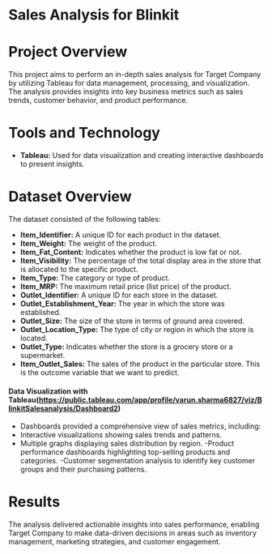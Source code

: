 # Sales Analysis for Blinkit
# Project Overview
This project aims to perform an in-depth sales analysis for Target Company by utilizing  Tableau for data management, processing, and visualization. The analysis provides insights into key business metrics such as sales trends, customer behavior, and product performance.
# Tools and Technology
- **Tableau:** Used for data visualization and creating interactive dashboards to present insights.
# Dataset Overview
The dataset consisted of the following tables:
-	**Item_Identifier:** A unique ID for each product in the dataset.
-	**Item_Weight:** The weight of the product.
-	**Item_Fat_Content:** Indicates whether the product is low fat or not.
-	**Item_Visibility:** The percentage of the total display area in the store that is allocated to the specific product.
-	**Item_Type:** The category or type of product.
-	**Item_MRP:** The maximum retail price (list price) of the product.
-	**Outlet_Identifier:** A unique ID for each store in the dataset.
-	**Outlet_Establishment_Year:** The year in which the store was established.
-	**Outlet_Size:** The size of the store in terms of ground area covered.
-	**Outlet_Location_Type:** The type of city or region in which the store is located.
-	**Outlet_Type:** Indicates whether the store is a grocery store or a supermarket.
-	**Item_Outlet_Sales:** The sales of the product in the particular store. This is the outcome variable that we want to predict.
#### **Data Visualization with Tableau**(https://public.tableau.com/app/profile/varun.sharma6827/viz/BlinkitSalesanalysis/Dashboard2)
- Dashboards provided a comprehensive view of sales metrics, including:
- Interactive visualizations showing sales trends and patterns.
- Multiple graphs displaying sales distribution by region.
-Product performance dashboards highlighting top-selling products and categories.
-Customer segmentation analysis to identify key customer groups and their purchasing patterns.
# Results
The analysis delivered actionable insights into sales performance, enabling Target Company to make data-driven decisions in areas such as inventory management, marketing strategies, and customer engagement.
